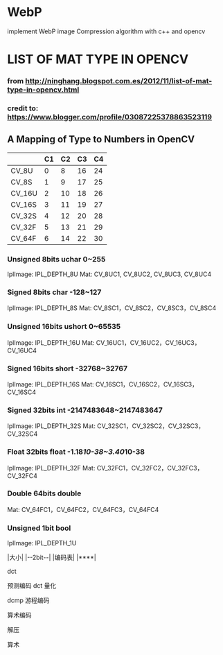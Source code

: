 # WebP
implement WebP image Compression algorithm with c++ and opencv

# LIST OF MAT TYPE IN OPENCV
### from http://ninghang.blogspot.com.es/2012/11/list-of-mat-type-in-opencv.html
### credit to: https://www.blogger.com/profile/03087225378863523119

## A Mapping of Type to Numbers in OpenCV

| | C1 | C2 | C3 | C4
|---|---|---|---|---|
|CV_8U|	0|	8|	16|	24
|CV_8S|	1|	9|	17|	25
|CV_16U| 2|	10|	18|	26
|CV_16S| 3|	11|	19|	27
|CV_32S| 4|	12|	20|	28
|CV_32F| 5|	13|	21|	29
|CV_64F| 6|	14|	22|	30


### Unsigned 8bits uchar 0~255
IplImage: IPL_DEPTH_8U
Mat: CV_8UC1, CV_8UC2, CV_8UC3, CV_8UC4

### Signed 8bits char -128~127
IplImage: IPL_DEPTH_8S
Mat: CV_8SC1，CV_8SC2，CV_8SC3，CV_8SC4

### Unsigned 16bits ushort 0~65535
IplImage: IPL_DEPTH_16U
Mat: CV_16UC1，CV_16UC2，CV_16UC3，CV_16UC4

### Signed 16bits short -32768~32767
IplImage: IPL_DEPTH_16S
Mat: CV_16SC1，CV_16SC2，CV_16SC3，CV_16SC4

### Signed 32bits int -2147483648~2147483647
IplImage: IPL_DEPTH_32S
Mat: CV_32SC1，CV_32SC2，CV_32SC3，CV_32SC4

### Float 32bits float -1.18*10-38~3.40*10-38 
IplImage: IPL_DEPTH_32F
Mat: CV_32FC1，CV_32FC2，CV_32FC3，CV_32FC4

### Double 64bits double 
Mat: CV_64FC1，CV_64FC2，CV_64FC3，CV_64FC4

### Unsigned 1bit bool
IplImage: IPL_DEPTH_1U


|大小|
|--2bit--|
|编码表|
|****|

dct

预测编码
dct
量化

dcmp
游程编码

算术编码

解压

算术

